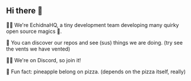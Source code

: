 ## Hi there 👋

🙋‍♀️ We're EchidnaHQ, a tiny development team developing many quirky open source magics 🧙. 


🌈 You can discover our repos and see (sus) things we are doing. (try see the vents we have vented)

<!-- 👩‍💻 Useful resources - where can the community find your docs? Is there anything else the community should know? -->

👩‍💻 We're on Discord, so join it!

🍕 Fun fact: pineapple belong on pizza. (depends on the pizza itself, really) 



<!-- 🧙 Remember, you can do mighty things with the power of [Markdown](https://guides.github.com/features/mastering-markdown/) -->
